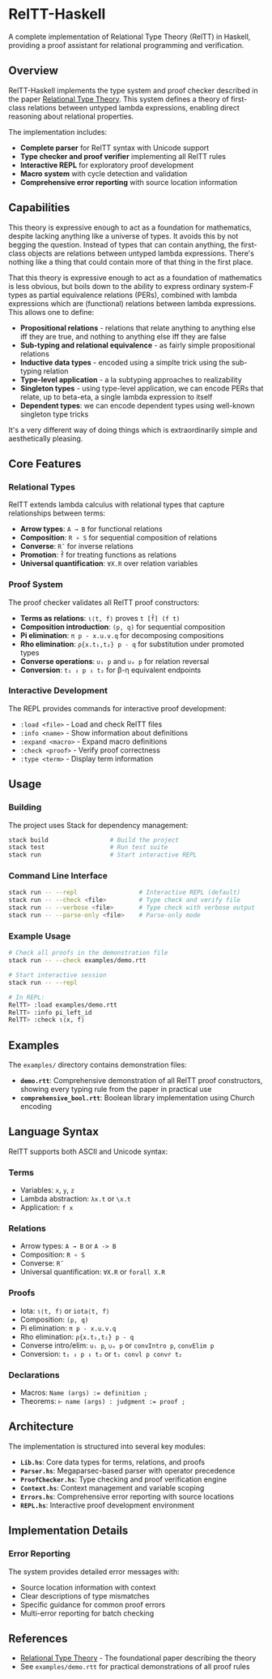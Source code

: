 # RelTT-Haskell

A complete implementation of Relational Type Theory (RelTT) in Haskell, providing a proof assistant for relational programming and verification.

## Overview

RelTT-Haskell implements the type system and proof checker described in the paper [Relational Type Theory](https://arxiv.org/pdf/2101.09655). This system defines a theory of first-class relations between untyped lambda expressions, enabling direct reasoning about relational properties.

The implementation includes:

- **Complete parser** for RelTT syntax with Unicode support
- **Type checker and proof verifier** implementing all RelTT rules
- **Interactive REPL** for exploratory proof development
- **Macro system** with cycle detection and validation
- **Comprehensive error reporting** with source location information

## Capabilities

This theory is expressive enough to act as a foundation for mathematics, despite lacking anything like a universe of types. It avoids this by not begging the question. Instead of types that can contain anything, the first-class objects are relations between untyped lambda expressions. There's nothing like a thing that could contain more of that thing in the first place.

That this theory is expressive enough to act as a foundation of mathematics is less obvious, but boils down to the ability to express ordinary system-F types as partial equivalence relations (PERs), combined with lambda expressions which are (functional) relations between lambda expressions. This allows one to define:

- **Propositional relations** - relations that relate anything to anything else iff they are true, and nothing to anything else iff they are false
- **Sub-typing and relational equivalence** - as fairly simple propositional relations
- **Inductive data types** - encoded using a simplte trick using the sub-typing relation
- **Type-level application** - a la subtyping approaches to realizability
- **Singleton types** - using type-level application, we can encode PERs that relate, up to beta-eta, a single lambda expression to itself
- **Dependent types**: we can encode dependent types using well-known singleton type tricks

It's a very different way of doing things which is extraordinarily simple and aesthetically pleasing.

## Core Features

### Relational Types

RelTT extends lambda calculus with relational types that capture relationships between terms:

- **Arrow types**: `A → B` for functional relations
- **Composition**: `R ∘ S` for sequential composition of relations
- **Converse**: `R˘` for inverse relations
- **Promotion**: `f̂` for treating functions as relations
- **Universal quantification**: `∀X.R` over relation variables

### Proof System

The proof checker validates all RelTT proof constructors:

- **Terms as relations**: `ι⟨t, f⟩` proves `t [f̂] (f t)`
- **Composition introduction**: `(p, q)` for sequential composition
- **Pi elimination**: `π p - x.u.v.q` for decomposing compositions
- **Rho elimination**: `ρ{x.t₁,t₂} p - q` for substitution under promoted types
- **Converse operations**: `∪ᵢ p` and `∪ₑ p` for relation reversal
- **Conversion**: `t₁ ⇃ p ⇂ t₂` for β-η equivalent endpoints

### Interactive Development

The REPL provides commands for interactive proof development:

- `:load <file>` - Load and check RelTT files
- `:info <name>` - Show information about definitions
- `:expand <macro>` - Expand macro definitions
- `:check <proof>` - Verify proof correctness
- `:type <term>` - Display term information

## Usage

### Building

The project uses Stack for dependency management:

```bash
stack build                 # Build the project
stack test                  # Run test suite
stack run                   # Start interactive REPL
```

### Command Line Interface

```bash
stack run -- --repl                 # Interactive REPL (default)
stack run -- --check <file>         # Type check and verify file
stack run -- --verbose <file>       # Type check with verbose output
stack run -- --parse-only <file>    # Parse-only mode
```

### Example Usage

```bash
# Check all proofs in the demonstration file
stack run -- --check examples/demo.rtt

# Start interactive session
stack run -- --repl

# In REPL:
RelTT> :load examples/demo.rtt
RelTT> :info pi_left_id
RelTT> :check ι⟨x, f⟩
```

## Examples

The `examples/` directory contains demonstration files:

- **`demo.rtt`**: Comprehensive demonstration of all RelTT proof constructors, showing every typing rule from the paper in practical use
- **`comprehensive_bool.rtt`**: Boolean library implementation using Church encoding

## Language Syntax

RelTT supports both ASCII and Unicode syntax:

### Terms
- Variables: `x`, `y`, `z`
- Lambda abstraction: `λx.t` or `\x.t`
- Application: `f x`

### Relations  
- Arrow types: `A → B` or `A -> B`
- Composition: `R ∘ S` 
- Converse: `R˘`
- Universal quantification: `∀X.R` or `forall X.R`

### Proofs
- Iota: `ι⟨t, f⟩` or `iota⟨t, f⟩`
- Composition: `(p, q)`
- Pi elimination: `π p - x.u.v.q`
- Rho elimination: `ρ{x.t₁,t₂} p - q`
- Converse intro/elim: `∪ᵢ p`, `∪ₑ p` or `convIntro p`, `convElim p`
- Conversion: `t₁ ⇃ p ⇂ t₂` or `t₁ convl p convr t₂`

### Declarations
- Macros: `Name (args) := definition ;`
- Theorems: `⊢ name (args) : judgment := proof ;`

## Architecture

The implementation is structured into several key modules:

- **`Lib.hs`**: Core data types for terms, relations, and proofs
- **`Parser.hs`**: Megaparsec-based parser with operator precedence
- **`ProofChecker.hs`**: Type checking and proof verification engine
- **`Context.hs`**: Context management and variable scoping
- **`Errors.hs`**: Comprehensive error reporting with source locations
- **`REPL.hs`**: Interactive proof development environment

## Implementation Details

### Error Reporting

The system provides detailed error messages with:
- Source location information with context
- Clear descriptions of type mismatches
- Specific guidance for common proof errors
- Multi-error reporting for batch checking

## References

- [Relational Type Theory](https://arxiv.org/pdf/2101.09655) - The foundational paper describing the theory
- See `examples/demo.rtt` for practical demonstrations of all proof rules


